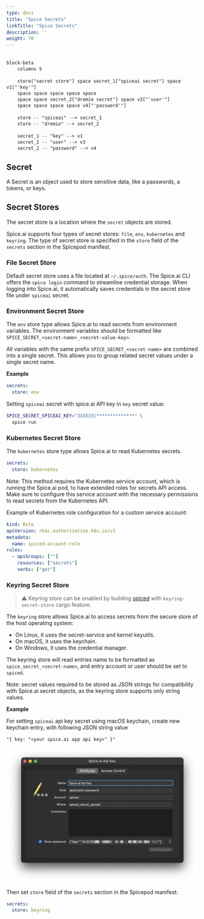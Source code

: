 ```yaml
---
type: docs
title: "Spice Secrets"
linkTitle: "Spice Secrets"
description: ''
weight: 70
---
```


```mermaid

block-beta
    columns 5

    store["secret store"] space secret_1["spiceai secret"] space v1["'key'"]
    space space space space space
    space space secret_2["dremio secret"] space v3["'user'"]
    space space space space v4["'password'"]

    store -- "spiceai" --> secret_1
    store -- "dremio" --> secret_2

    secret_1 -- "key" --> v1
    secret_2 -- "user" --> v3
    secret_2 -- "password" --> v4

```

## Secret

A Secret is an object used to store sensitive data, like a passwords, a tokens, or keys.

## Secret Stores

The secret store is a location where the `secret` objects are stored.

Spice.ai supports four types of secret stores: `file`, `env`, `kubernetes` and `keyring`. The type of secret store is specified in the `store` field of the `secrets` section in the Spicepod manifest.

### File Secret Store

Default secret store uses a file located at `~/.spice/auth`.
The Spice.ai CLI offers the `spice login` command to streamline credential storage. When logging into Spice.ai, it automatically saves credentials in the secret store file under `spiceai` secret.

### Environment Secret Store

The `env` store type allows Spice.ai to read secrets from environment variables. The environment variables should be formatted like `SPICE_SECRET_<secret-name>_<secret-value-key>`. 

All variables with the same prefix `SPICE_SECRET_<secret-name>` are combined into a single secret. This allows you to group related secret values under a single secret name.

**Example**

```yaml
secrets:
  store: env
```

Setting `spiceai` secret with spice.ai API key in `key` secret value:

```bash
SPICE_SECRET_SPICEAI_KEY="343533|**************" \
  spice run
```

### Kubernetes Secret Store

The `kubernetes` store type allows Spice.ai to read Kubernetes secrets.

```yaml
secrets:
  store: kubernetes
```

Note: This method requires the Kubernetes service account, which is running the Spice.ai pod, to have extended roles for secrets API access. Make sure to configure this service account with the necessary permissions to read secrets from the Kubernetes API.

Example of Kubernetes role configuration for a custom service account:

```yaml
kind: Role
apiVersion: rbac.authorization.k8s.io/v1
metadata:
  name: spiced-account-role
rules:
  - apiGroups: [""]
    resources: ["secrets"]
    verbs: ["get"]
```

### Keyring Secret Store

> ⚠️ Keyring store can be enabled by building [spiced](https://github.com/spiceai/spiceai/tree/trunk/bin/spiced) with `keyring-secret-store` cargo feature.

The `keyring` store allows Spice.ai to access secrets from the secure store of the host operating system:

- On Linux, it uses the secret-service and kernel keyutils.
- On macOS, it uses the keychain.
- On Windows, it uses the credential manager.

The keyring store will read entries name to be formatted as `spice_secret_<secret-name>`, and entry account or user should be set to `spiced`.

Note: secret values required to be stored as JSON strings for compatibility with Spice.ai secret objects, as the keyring store supports only string values.

**Example**

For setting `spiceai` api key secret using macOS keychain, create new keychain entry, with following JSON string value

```
"{ key: "<your spice.ai app api key>" }"
```

<img src="/images/secrets-keychain-example.png" alt="" width="800">

Then set `store` field of the `secrets` section in the Spicepod manifest:

```yaml
secrets:
  store: keyring
```



